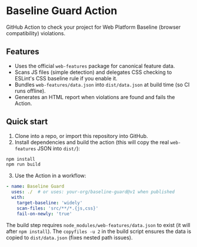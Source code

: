 
# Baseline Guard Action

GitHub Action to check your project for Web Platform Baseline (browser compatibility) violations.

## Features
- Uses the official `web-features` package for canonical feature data.
- Scans JS files (simple detection) and delegates CSS checking to ESLint's CSS baseline rule if you enable it.
- Bundles `web-features/data.json` into `dist/data.json` at build time (so CI runs offline).
- Generates an HTML report when violations are found and fails the Action.

## Quick start

1. Clone into a repo, or import this repository into GitHub.
2. Install dependencies and build the action (this will copy the real `web-features` JSON into `dist/`):

```bash
npm install
npm run build
```

3. Use the Action in a workflow:

```yaml
- name: Baseline Guard
  uses: ./  # or uses: your-org/baseline-guard@v1 when published
  with:
    target-baseline: 'widely'
    scan-files: 'src/**/*.{js,css}'
    fail-on-newly: 'true'
```

The build step requires `node_modules/web-features/data.json` to exist (it will after `npm install`). The `copyfiles -u 2` in the build script ensures the data is copied to `dist/data.json` (fixes nested path issues).



